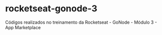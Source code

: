 # rocketseat-gonode-3

Códigos realizados no treinamento da Rocketseat - GoNode - Módulo 3 - App Marketplace
